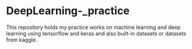 # DeepLearning-_practice

This repository holds my practice works on machine learning and deep learning using tensorflow and keras and also built-in datasets or datasets from kaggle.
